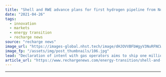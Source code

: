 ```yaml
---
title: "Shell and RWE advance plans for first hydrogen pipeline from North Sea offshore wind"
date: "2021-04-26"
tags: 
  - innovation
  - markets
  - energy transition
  - recharge news
source: "recharge news"
image_url: "https://images-global.nhst.tech/image/dHJOVVBFbWgyV3NuRFNCWDBQT0ZRZ1Vja2FvQ1hTU3dlcVZadmlGSm9BMD0=/nhst/binary/944e786c1e625308c085c94483d2e742"
image_fp: "/assets/img/post_thumbnails/106.jpg"
lead: "Declaration of intent with gas operators aims to ship one million tonnes of H2 a year to Germany as part of AquaVentus mega-project"
article_url: "https://www.rechargenews.com/energy-transition/shell-and-rwe-advance-plans-for-first-hydrogen-pipeline-from-north-sea-offshore-wind/2-1-1001077"
---
```


---
